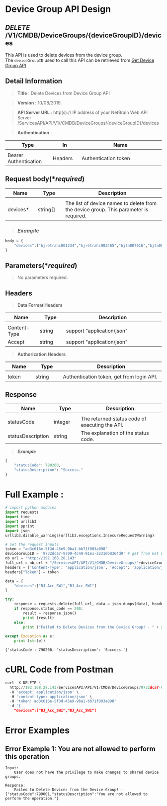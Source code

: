 
# Device Group API Design

## ***DELETE*** /V1/CMDB/DeviceGroups/{deviceGroupID}/devices
This API is used to delete devices from the device group. <br>
The `deviceGroupID` used to call this API can be retrieved from [Get Device Group API](https://github.com/NetBrainAPI/NetBrain-REST-API-R11/blob/main/REST%20APIs%20Documentation/Device%20Group%20Management/Get%20Device%20Group%20API.md)

## Detail Information

> **Title** : Delete Devices from Device Group API<br>

> **Version** : 10/08/2019.

> **API Server URL** : http(s):// IP address of your NetBrain Web API Server /ServicesAPI/API/V1//CMDB/DeviceGroups/{deviceGroupID}/devices

> **Authentication** : 

|**Type**|**In**|**Name**|
|------|------|------|
|<img width=100/>|<img width=100/>|<img width=500/>|
|Bearer Authentication| Headers | Authentication token | 

## Request body(****required***)

|**Name**|**Type**|**Description**|
|------|------|------|
|<img width=100/>|<img width=100/>|<img width=500/>|
|devices* | string[] | The list of device names to delete from the device group. This parameter is required.  |

> ### ***Example***


```python
body = {
    "devices":["bjretrahc001234","bjretrahc003465","bjta007616","bjta000408"]
}
```

## Parameters(****required***)

> No parameters required.

## Headers

> **Data Format Headers**

|**Name**|**Type**|**Description**|
|------|------|------|
|<img width=100/>|<img width=100/>|<img width=500/>|
| Content-Type | string  | support "application/json" |
| Accept | string  | support "application/json" |

> **Authorization Headers**

|**Name**|**Type**|**Description**|
|------|------|------|
|<img width=100/>|<img width=100/>|<img width=500/>|
| token | string  | Authentication token, get from login API. |


## Response

|**Name**|**Type**|**Description**|
|------|------|------|
|<img width=100/>|<img width=100/>|<img width=500/>|
|statusCode| integer | The returned status code of executing the API.  |
|statusDescription| string | The explanation of the status code. |

> ***Example***


```python
{
    "statusCode": 790200,
    "statusDescription": "Success."
}
```

# Full Example :

```python
# import python modules 
import requests
import time
import urllib3
import pprint
import json
urllib3.disable_warnings(urllib3.exceptions.InsecureRequestWarning)

# Set the request inputs
token = "ad3c616e-5f3d-45e9-9ba1-bb71f003a098"
deviceGroupID = '9732dca7-9709-4c49-91e1-a2310b8364d9' # get from Get Device Group API 
nb_url = "http://192.168.28.143"
full_url = nb_url + "/ServicesAPI/API/V1/CMDB/DeviceGroups/"+deviceGroupID+"/devices"
headers = {'Content-Type': 'application/json', 'Accept': 'application/json'}
headers["Token"] = token

data = {
    "devices":["BJ_Acc_SW1","BJ_Acc_SW1"]
}

try:
    response = requests.delete(full_url, data = json.dumps(data), headers = headers, verify = False)
    if response.status_code == 200:
        result = response.json()
        print (result)
    else:
        print ("Failed to Delete Devices from the Device Group! - " + str(response.text))
    
except Exception as e:
    print (str(e)) 
```
```
{'statusCode': 790200, 'statusDescription': 'Success.'}
```

# cURL Code from Postman
```python
curl -X DELETE \
  http://192.168.28.143/ServicesAPI/API/V1/CMDB/DeviceGroups/9732dca7-9709-4c49-91e1-a2310b8364d9/devices  \
  -H 'accept: application/json' \
  -H 'content-type: application/json' \
  -H 'token: ad3c616e-5f3d-45e9-9ba1-bb71f003a098'
  -d '{
    "devices":["BJ_Acc_SW1","BJ_Acc_SW1"]  
```

# Error Examples
## Error Example 1: You are not allowed to perform this operation
```
Input:
    User does not have the privilege to make changes to shared device groups.
    
Response:
    Failed to Delete Devices from the Device Group! - {"statusCode":799001,"statusDescription":"You are not allowed to perform the operation."}
```